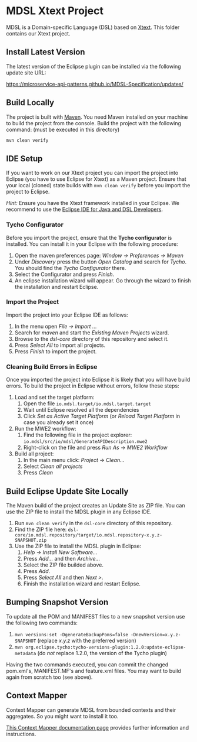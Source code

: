 # MDSL Xtext Project

MDSL is a Domain-specific Language (DSL) based on [Xtext](https://www.eclipse.org/Xtext/). This folder contains our Xtext project.

## Install Latest Version
The latest version of the Eclipse plugin can be installed via the following update site URL:

https://microservice-api-patterns.github.io/MDSL-Specification/updates/

## Build Locally
The project is built with [Maven](http://maven.apache.org/). You need Maven installed on your machine to build the project from the console.
Build the project with the following command: (must be executed in this directory)

```bash
mvn clean verify
```

## IDE Setup
If you want to work on our Xtext project you can import the project into Eclipse (you have to use Eclipse for Xtext) as a Maven project. Ensure that your local (cloned) state builds with `mvn clean verify` before you import the project to Eclipse.

_Hint:_ Ensure you have the Xtext framework installed in your Eclipse. We recommend to use the [Eclipse IDE for Java and DSL Developers](https://www.eclipse.org/downloads/packages/release/2020-03/r/eclipse-ide-java-and-dsl-developers).

### Tycho Configurator
Before you import the project, ensure that the **Tycho configurator** is installed. You can install it in your Eclipse with the following procedure:

 1. Open the maven preferences page: _Window -> Preferences -> Maven_
 2. Under _Discovery_ press the button _Open Catalog_ and search for _Tycho_. You should find the _Tycho Configurator_ there.
 3. Select the Configurator and press _Finish_.
 4. An eclipse installation wizard will appear. Go through the wizard to finish the installation and restart Eclipse.

### Import the Project
Import the project into your Eclipse IDE as follows:

 1. In the menu open _File -> Import ..._
 2. Search for _maven_ and start the _Existing Maven Projects_ wizard.
 3. Browse to the _dsl-core_ directory of this repository and select it.
 4. Press _Select All_ to import all projects.
 5. Press _Finish_ to import the project.
 
### Cleaning Build Errors in Eclipse
Once you imported the project into Eclipse it is likely that you will have build errors. To build the project in Eclipse without errors, follow these steps:

 1. Load and set the target platform:
    1. Open the file `io.mdsl.target/io.mdsl.target.target`
    2. Wait until Eclipse resolved all the dependencies
    3. Click _Set as Active Target Platform_ (or _Reload Target Platform_ in case you already set it once)
 2. Run the MWE2 workflow:
    1. Find the following file in the project explorer: `io.mdsl/src/io/mdsl/GenerateAPIDescription.mwe2`
    2. Right-click on the file and press _Run As_ -> _MWE2 Workflow_
 3. Build all project:
    1. In the main menu click: _Project_ -> _Clean..._
    2. Select _Clean all projects_
    3. Press _Clean_
 
 ## Build Eclipse Update Site Locally
 The Maven build of the project creates an Update Site as ZIP file. You can use the ZIP file to install the MDSL plugin in any Eclipse IDE.
 
 1. Run `mvn clean verify` in the `dsl-core` directory of this repository.
 2. Find the ZIP file here: `dsl-core/io.mdsl.repository/target/io.mdsl.repository-x.y.z-SNAPSHOT.zip`
 3. Use the ZIP file to install the MDSL plugin in Eclipse:
    1. _Help -> Install New Software..._
    2. Press _Add..._ and then _Archive..._ 
    3. Select the ZIP file builded above.
    4. Press _Add_.
    5. Press _Select All_ and then _Next >_.
    6. Finish the installation wizard and restart Eclipse.

## Bumping Snapshot Version
To update all the POM and MANIFEST files to a new snapshot version use the following two commands:

 1. `mvn versions:set -DgenerateBackupPoms=false -DnewVersion=x.y.z-SNAPSHOT` (replace _x.y.z_ with the preferred version)
 2. `mvn org.eclipse.tycho:tycho-versions-plugin:1.2.0:update-eclipse-metadata` (do *not* replace 1.2.0, the version of the Tycho plugin)
 
Having the two commands executed, you can commit the changed pom.xml's, MANIFEST.MF's and feature.xml files. You may want to build again from scratch too (see above). 

## Context Mapper 
Context Mapper can generate MDSL from bounded contexts and their aggregates. So you might want to install it too.

[This Context Mapper documentation page](https://github.com/ContextMapper/context-mapper-dsl/wiki/IDE-Setup) provides further information and instructions.
